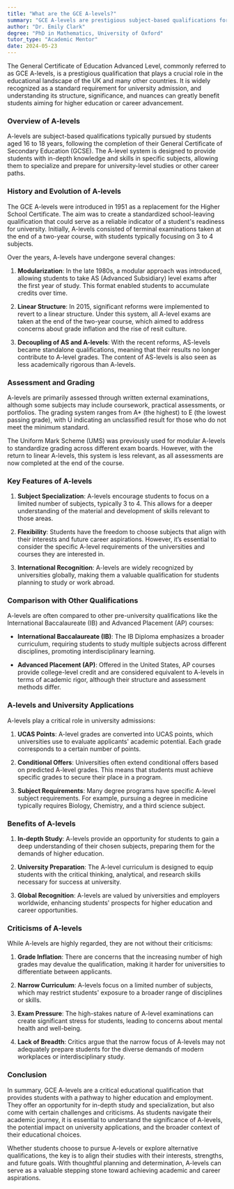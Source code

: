 ```yaml
---
title: "What are the GCE A-levels?"
summary: "GCE A-levels are prestigious subject-based qualifications for students aged 16 to 18, essential for UK university admission and career advancement."
author: "Dr. Emily Clark"
degree: "PhD in Mathematics, University of Oxford"
tutor_type: "Academic Mentor"
date: 2024-05-23
---
```


The General Certificate of Education Advanced Level, commonly referred to as GCE A-levels, is a prestigious qualification that plays a crucial role in the educational landscape of the UK and many other countries. It is widely recognized as a standard requirement for university admission, and understanding its structure, significance, and nuances can greatly benefit students aiming for higher education or career advancement. 

### Overview of A-levels

A-levels are subject-based qualifications typically pursued by students aged 16 to 18 years, following the completion of their General Certificate of Secondary Education (GCSE). The A-level system is designed to provide students with in-depth knowledge and skills in specific subjects, allowing them to specialize and prepare for university-level studies or other career paths. 

### History and Evolution of A-levels

The GCE A-levels were introduced in 1951 as a replacement for the Higher School Certificate. The aim was to create a standardized school-leaving qualification that could serve as a reliable indicator of a student's readiness for university. Initially, A-levels consisted of terminal examinations taken at the end of a two-year course, with students typically focusing on 3 to 4 subjects. 

Over the years, A-levels have undergone several changes:

1. **Modularization**: In the late 1980s, a modular approach was introduced, allowing students to take AS (Advanced Subsidiary) level exams after the first year of study. This format enabled students to accumulate credits over time.

2. **Linear Structure**: In 2015, significant reforms were implemented to revert to a linear structure. Under this system, all A-level exams are taken at the end of the two-year course, which aimed to address concerns about grade inflation and the rise of resit culture.

3. **Decoupling of AS and A-levels**: With the recent reforms, AS-levels became standalone qualifications, meaning that their results no longer contribute to A-level grades. The content of AS-levels is also seen as less academically rigorous than A-levels.

### Assessment and Grading

A-levels are primarily assessed through written external examinations, although some subjects may include coursework, practical assessments, or portfolios. The grading system ranges from A* (the highest) to E (the lowest passing grade), with U indicating an unclassified result for those who do not meet the minimum standard. 

The Uniform Mark Scheme (UMS) was previously used for modular A-levels to standardize grading across different exam boards. However, with the return to linear A-levels, this system is less relevant, as all assessments are now completed at the end of the course.

### Key Features of A-levels

1. **Subject Specialization**: A-levels encourage students to focus on a limited number of subjects, typically 3 to 4. This allows for a deeper understanding of the material and development of skills relevant to those areas.

2. **Flexibility**: Students have the freedom to choose subjects that align with their interests and future career aspirations. However, it’s essential to consider the specific A-level requirements of the universities and courses they are interested in.

3. **International Recognition**: A-levels are widely recognized by universities globally, making them a valuable qualification for students planning to study or work abroad.

### Comparison with Other Qualifications

A-levels are often compared to other pre-university qualifications like the International Baccalaureate (IB) and Advanced Placement (AP) courses:

- **International Baccalaureate (IB)**: The IB Diploma emphasizes a broader curriculum, requiring students to study multiple subjects across different disciplines, promoting interdisciplinary learning.

- **Advanced Placement (AP)**: Offered in the United States, AP courses provide college-level credit and are considered equivalent to A-levels in terms of academic rigor, although their structure and assessment methods differ.

### A-levels and University Applications

A-levels play a critical role in university admissions:

1. **UCAS Points**: A-level grades are converted into UCAS points, which universities use to evaluate applicants' academic potential. Each grade corresponds to a certain number of points.

2. **Conditional Offers**: Universities often extend conditional offers based on predicted A-level grades. This means that students must achieve specific grades to secure their place in a program.

3. **Subject Requirements**: Many degree programs have specific A-level subject requirements. For example, pursuing a degree in medicine typically requires Biology, Chemistry, and a third science subject.

### Benefits of A-levels

1. **In-depth Study**: A-levels provide an opportunity for students to gain a deep understanding of their chosen subjects, preparing them for the demands of higher education.

2. **University Preparation**: The A-level curriculum is designed to equip students with the critical thinking, analytical, and research skills necessary for success at university.

3. **Global Recognition**: A-levels are valued by universities and employers worldwide, enhancing students' prospects for higher education and career opportunities.

### Criticisms of A-levels

While A-levels are highly regarded, they are not without their criticisms:

1. **Grade Inflation**: There are concerns that the increasing number of high grades may devalue the qualification, making it harder for universities to differentiate between applicants.

2. **Narrow Curriculum**: A-levels focus on a limited number of subjects, which may restrict students' exposure to a broader range of disciplines or skills.

3. **Exam Pressure**: The high-stakes nature of A-level examinations can create significant stress for students, leading to concerns about mental health and well-being.

4. **Lack of Breadth**: Critics argue that the narrow focus of A-levels may not adequately prepare students for the diverse demands of modern workplaces or interdisciplinary study.

### Conclusion

In summary, GCE A-levels are a critical educational qualification that provides students with a pathway to higher education and employment. They offer an opportunity for in-depth study and specialization, but also come with certain challenges and criticisms. As students navigate their academic journey, it is essential to understand the significance of A-levels, the potential impact on university applications, and the broader context of their educational choices. 

Whether students choose to pursue A-levels or explore alternative qualifications, the key is to align their studies with their interests, strengths, and future goals. With thoughtful planning and determination, A-levels can serve as a valuable stepping stone toward achieving academic and career aspirations.
    